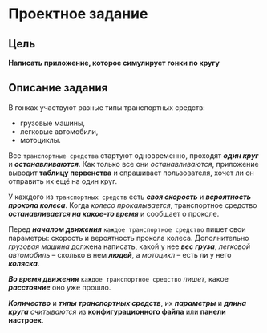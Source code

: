 
# Проектное задание

## Цель 

**Написать приложение, которое симулирует гонки по кругу**

## Описание задания

В гонках участвуют разные типы транспортных средств: 
* грузовые машины, 
* легковые автомобили, 
* мотоциклы.

Все `транспортные средства` стартуют одновременно, проходят ***один круг*** и ***останавливаются***. 
Как только все они *останавливаются*, приложение выводит **таблицу первенства** и спрашивает пользователя, хочет ли он отправить их ещё на один круг.  

У каждого из `транспортных средств` есть ***своя скорость*** и ***вероятность прокола колеса***. 
Когда *колесо прокалывается*, транспортное средство ***останавливается на какое-то время*** и сообщает о проколе. 

Перед ***началом движения*** `каждое транспортное средство` пишет свои параметры: скорость и вероятность прокола колеса. Дополнительно *грузовая машина* должена написать, какой у нее ***вес груза***, *легковой автомобиль* – сколько в нем ***людей***, а *мотоцикл* – есть ли у него ***коляска***. 

***Во время движения*** `каждое транспортное средство` *пишет*, какое ***расстояние*** оно уже прошло. 

***Количество*** и ***типы транспортных средств***, их ***параметры*** и ***длина круга*** *считываются* из **конфигурационного файла** или **панели настроек**.
